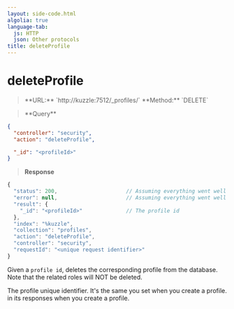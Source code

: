```yaml
---
layout: side-code.html
algolia: true
language-tab:
  js: HTTP
  json: Other protocols
title: deleteProfile
---
```



# deleteProfile



<blockquote class="js">
<p>
**URL:** `http://kuzzle:7512/_profiles/<profileId>`  
**Method:** `DELETE`
</p>
</blockquote>

<blockquote class="json">
<p>
**Query**
</p>
</blockquote>

```json
{
  "controller": "security",
  "action": "deleteProfile",

  "_id": "<profileId>"
}
```

>**Response**

```javascript
{
  "status": 200,                      // Assuming everything went well
  "error": null,                      // Assuming everything went well
  "result": {
    "_id": "<profileId>"              // The profile id
  },
  "index": "%kuzzle",
  "collection": "profiles",
  "action": "deleteProfile",
  "controller": "security",
  "requestId": "<unique request identifier>"
}
```

Given a `profile id`, deletes the corresponding profile from the database. Note
that the related roles will NOT be deleted.

<aside class="notice">
The profile unique identifier. It's the same you set when you create a profile.
in its responses when you create a profile.
</aside>
